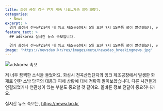 ```yaml
---
title: 화성 공장 검은 연기 계속 나요…가슴 쓸어내렸다.
categories:
  - News
excerpt: >
  경기 화성시 전곡산업단지 내 잉크 제조공장에서 5일 오전 7시 15분쯤 불이 발생했으나, 신속한 소방대응으로 오전 8시 30분에 큰 불을 진압했다. 공장 내에는 유해 화학물질이 보관돼 있어 대응 1단계를 발령해 110명의 소방대원과 40대의 장비를 투입했다. 작업자는 대피해 인명피해는 없었으며, 화재 원인과 피해 규모 등을 조사 중이다.
feature_text: >
  ## adskorea 실시간 뉴스 속보입니다.

  경기 화성시 전곡산업단지 내 잉크 제조공장에서 5일 오전 7시 15분쯤 불이 발생했으나, 신속한 소방대응으로 오전 8시 30분에 큰 불을 진압했다. 공장 내에는 유해 화학물질이 보관돼 있어 대응 1단계를 발령해 110명의 소방대원과 40대의 장비를 투입했다. 작업자는 대피해 인명피해는 없었으며, 화재 원인과 피해 규모 등을 조사 중이다.
image: 'https://newsdao.kr/res/images/meta/newsdao_breakingnews.jpg'
---
```


<p><img src="https://newsdao.kr/res/images/meta/newsdao_breakingnews.jpg" alt="adskorea 속보" /></p>

<p>저 너무 끔찍한 소식을 들었어요. 화성시 전곡산업단지의 잉크 제조공장에서 발생한 화재로 인한 소방 당국의 대응과 피해 상황에 대해 정확히 알아보겠습니다. 다른 사건들과 연결되었거나 연관성이 있는 부분도 중요할 것 같아요. 올바른 정보 전달이 중요하니까요.</p>
실시간 뉴스 속보는, <a href="https://newsdao.kr" rel="dofollow">https://newsdao.kr</a>


